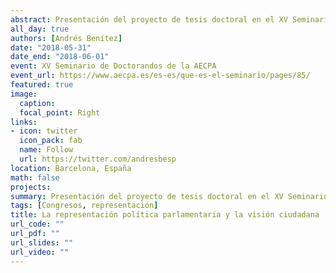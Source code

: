 ```yaml
---
abstract: Presentación del proyecto de tesis doctoral en el XV Seminario de Doctorado de la AECPA. 
all_day: true
authors: [Andrés Benítez]
date: "2018-05-31"
date_end: "2018-06-01"
event: XV Seminario de Doctorandos de la AECPA
event_url: https://www.aecpa.es/es-es/que-es-el-seminario/pages/85/
featured: true
image:
  caption: 
  focal_point: Right
links:
- icon: twitter
  icon_pack: fab
  name: Follow
  url: https://twitter.com/andresbesp
location: Barcelona, España
math: false
projects:
summary: Presentación del proyecto de tesis doctoral en el XV Seminario de Doctorado de la AECPA. 
tags: [Congresos, representación]
title: La representación política parlamentaria y la visión ciudadana
url_code: ""
url_pdf: ""
url_slides: ""
url_video: ""
---
```





